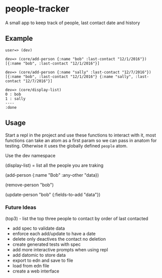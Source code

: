 # people-tracker

A small app to keep track of people, last contact date and history

## Example

```
user=> (dev)

dev=> (core/add-person {:name "bob" :last-contact "12/1/2016"})
[{:name "bob", :last-contact "12/1/2016"}]

dev=> (core/add-person {:name "sally" :last-contact "12/7/2016"})
[{:name "bob", :last-contact "12/1/2016"} {:name "sally", :last-contact "12/7/2016"}]

dev=> (core/display-list)
0 : bob
1 : sally
----
:done
```

## Usage

Start a repl in the project and use these functions to interact with it, most functions can take an atom as a first param so we can pass in anatom for testing. Otherwise it uses the globally defined `people` atom.

Use the dev namespace

(display-list) = list all the people you are traking

(add-person {:name "Bob" :any-other "data})

(remove-person "bob")

(update-person "bob" {:fields-to-add "data"}) 

### Future Ideas

(top3) - list the top three people to contact by order of last contacted

* add spec to validate data
* enforce each add/update to have a date
* delete only deactives the contact no deletion
* create generated tests with spec
* add more interactive prompts when using repl 
* add datomic to store data
* export to edn and save to file
* load from edn file
* create a web interface 

